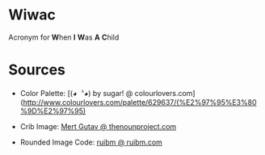 Wiwac
=====
Acronym for **W**hen **I** **W**as **A** **C**hild

Sources
=======

* Color Palette: [(◕〝◕) by sugar! @ colourlovers.com](http://www.colourlovers.com/palette/629637/(%E2%97%95%E3%80%9D%E2%97%95)
    
* Crib Image: [Mert Gutav @ thenounproject.com](http://thenounproject.com/noun/baby-crib/#icon-No6371)

* Rounded Image Code: [ruibm @ ruibm.com](http://ruibm.com/?p=184)
    
